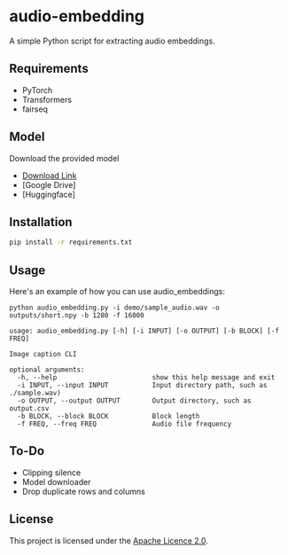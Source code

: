 # audio-embedding

A simple Python script for extracting audio embeddings.

## Requirements

- PyTorch
- Transformers
- fairseq

## Model

Download the provided model

- [Download Link](https://dl.fbaipublicfiles.com/fairseq/wav2vec/wav2vec_large.pt)
- [Google Drive]
- [Huggingface]

## Installation

```bash
pip install -r requirements.txt
```

## Usage

Here's an example of how you can use audio_embeddings:

```
python audio_embedding.py -i demo/sample_audio.wav -o outputs/short.npy -b 1280 -f 16000
```

```
usage: audio_embedding.py [-h] [-i INPUT] [-o OUTPUT] [-b BLOCK] [-f FREQ]

Image caption CLI

optional arguments:
  -h, --help                        show this help message and exit
  -i INPUT, --input INPUT           Input directory path, such as ./sample.wav)
  -o OUTPUT, --output OUTPUT        Output directory, such as output.csv
  -b BLOCK, --block BLOCK           Block length
  -f FREQ, --freq FREQ              Audio file frequency
```

## To-Do

- Clipping silence
- Model downloader
- Drop duplicate rows and columns

## License

This project is licensed under the [Apache Licence 2.0](https://opensource.org/licenses/apache).
